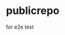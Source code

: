 # publicrepo
for e2e test






















































































































































































































































































































































































































































































































































































































































































































































































































































































































































































































































































































































































































































































































































































































































































































































































































































































































































































































































































































































































































































































































































































































































































































































































































































































































































































































































































































































































































































































































































































































































































































































































































































































































































































































































































































































































































































































































































































































































































































































































































































































































































































































































































































